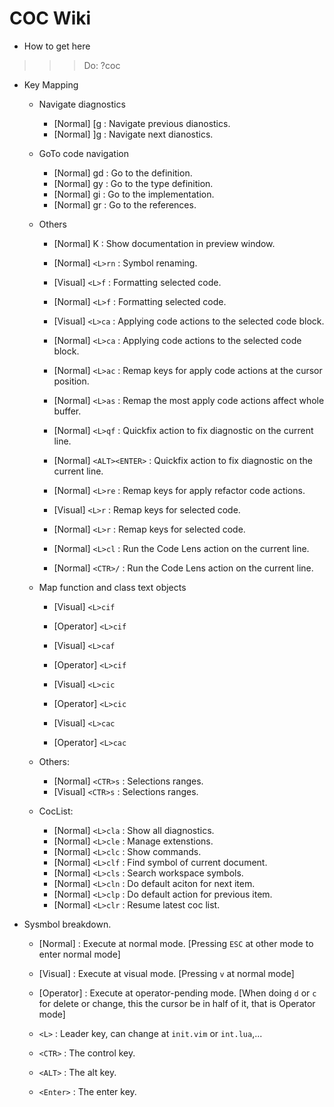 # COC Wiki
- How to get here
>>> Do: <L>?coc

- Key Mapping
    - Navigate diagnostics
        + [Normal] [g : Navigate previous dianostics.
        + [Normal] ]g : Navigate next dianostics.

    - GoTo code navigation
        + [Normal] gd : Go to the definition.
        + [Normal] gy : Go to the type definition.
        + [Normal] gi : Go to the implementation.
        + [Normal] gr : Go to the references.

    - Others
        + [Normal] K : Show documentation in preview window. 

        + [Normal] `<L>rn` : Symbol renaming.
        + [Visual] `<L>f` : Formatting selected code.
        + [Normal] `<L>f` : Formatting selected code.

        + [Visual] `<L>ca` : Applying code actions to the selected code block.
        + [Normal] `<L>ca` : Applying code actions to the selected code block.

        + [Normal] `<L>ac` : Remap keys for apply code actions at the cursor position.
        + [Normal] `<L>as` : Remap the most apply code actions affect whole buffer.
        + [Normal] `<L>qf` : Quickfix action to fix diagnostic on the current line.
        + [Normal] `<ALT><ENTER>` : Quickfix action to fix diagnostic on the current line. 

        + [Normal] `<L>re` : Remap keys for apply refactor code actions.
        + [Visual] `<L>r` : Remap keys for selected code.
        + [Normal] `<L>r` : Remap keys for selected code.

        + [Normal] `<L>cl` : Run the Code Lens action on the current line.
        + [Normal] `<CTR>/` : Run the Code Lens action on the current line.

    - Map function and class text objects
        + [Visual] `<L>cif`
        + [Operator] `<L>cif`

        + [Visual] `<L>caf`
        + [Operator] `<L>cif`

        + [Visual] `<L>cic`
        + [Operator] `<L>cic`

        + [Visual] `<L>cac`
        + [Operator] `<L>cac`

    - Others:
        + [Normal] `<CTR>s` : Selections ranges.
        + [Visual] `<CTR>s` : Selections ranges.

    - CocList: 
        + [Normal] `<L>cla` : Show all diagnostics.
        + [Normal] `<L>cle` : Manage extenstions.
        + [Normal] `<L>clc` : Show commands.
        + [Normal] `<L>clf` : Find symbol of current document.
        + [Normal] `<L>cls` : Search workspace symbols.
        + [Normal] `<L>cln` : Do default aciton for next item.
        + [Normal] `<L>clp` : Do default action for previous item.
        + [Normal] `<L>clr` : Resume latest coc list.

- Sysmbol breakdown.
    + [Normal] : Execute at normal mode. [Pressing `ESC` at other mode to enter normal mode]
    + [Visual] : Execute at visual mode. [Pressing `v` at normal mode]
    + [Operator] : Execute at operator-pending mode. [When doing `d` or `c` for delete or change, this the cursor be in half of it, that is Operator mode]

    + `<L>` : Leader key, can change at `init.vim` or `int.lua`,...
    + `<CTR>` : The control key.
    + `<ALT>` : The alt key.
    + `<Enter>` : The enter key.

